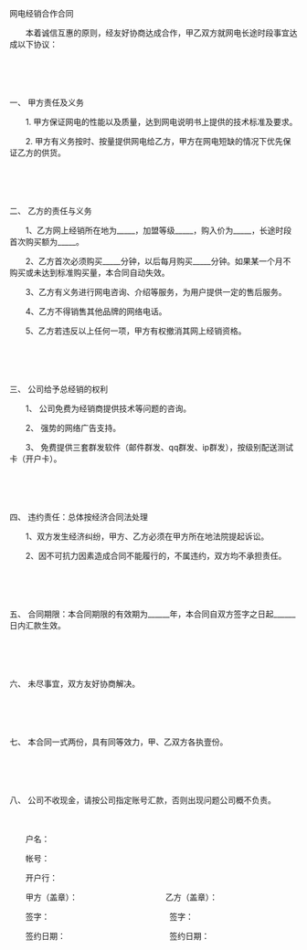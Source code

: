



网电经销合作合同



 

　　本着诚信互惠的原则，经友好协商达成合作，甲乙双方就网电长途时段事宜达成以下协议：

　　

　　

一、
 甲方责任及义务

　　1. 甲方保证网电的性能以及质量，达到网电说明书上提供的技术标准及要求。

　　2. 甲方有义务按时、按量提供网电给乙方，甲方在网电短缺的情况下优先保证乙方的供货。

　　

　　

二、
乙方的责任与义务

　　1、乙方网上经销所在地为_____，加盟等级_____，购入价为_____，长途时段首次购买额为_____。

　　2、乙方首次必须购买_____分钟，以后每月购买_____分钟。如果某一个月不购买或未达到标准购买量，本合同自动失效。

　　3、乙方有义务进行网电咨询、介绍等服务，为用户提供一定的售后服务。

　　4、乙方不得销售其他品牌的网络电话。

　　5、乙方若违反以上任何一项，甲方有权撤消其网上经销资格。

　　

　　

三、
公司给予总经销的权利

　　1、 公司免费为经销商提供技术等问题的咨询。

　　2、 强势的网络广告支持。

　　3、 免费提供三套群发软件（邮件群发、qq群发、ip群发），按级别配送测试卡（开户卡）。

　　

　　

四、
违约责任：总体按经济合同法处理

　　1、双方发生经济纠纷，甲方、乙方必须在甲方所在地法院提起诉讼。

　　2、因不可抗力因素造成合同不能履行的，不属违约，双方均不承担责任。

　　

　　

五、
合同期限：本合同期限的有效期为______年，本合同自双方签字之日起______日内汇款生效。

　　

　　

六、
未尽事宜，双方友好协商解决。

　　

　　

七、
本合同一式两份，具有同等效力，甲、乙双方各执壹份。

　　

　　

八、
公司不收现金，请按公司指定账号汇款，否则出现问题公司概不负责。　　

　　

　　户名：

　　帐号：

　　开户行：　　

　　甲方（盖章）：　　　　　　　　　　　乙方（盖章）：

　　签字：　　　　　　　　　　　　　　　签字：

　　签约日期：　　　　　　　　　　　　　签约日期：